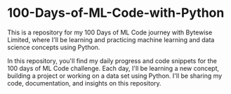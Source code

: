 # 100-Days-of-ML-Code-with-Python
This is a repository for my 100 Days of ML Code journey with Bytewise Limited, where I'll be learning and practicing machine learning and data science concepts using Python.  

In this repository, you'll find my daily progress and code snippets for the 100 days of ML Code challenge. Each day, I'll be learning a new concept, building a project or working on a data set using Python. I'll be sharing my code, documentation, and insights on this repository.


